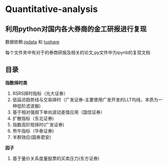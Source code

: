 # Quantitative-analysis

## 利用python对国内各大券商的金工研报进行复现

数据依赖:[jqdata](https://www.joinquant.com/) 和 [tushare](https://tushare.pro/)

每个文件夹中有对于的券商研报及相关的论文,py文件中为ipynb的复现文档

## 目录

**指数择时类**

1. RSRS择时指标（光大证券）
2. 低延迟趋势线与交易择时（广发证券-主要使用广发开发的LLT均线，本质为一种低阶滤波器)
3. 基于相对强弱下单向波动差值应用（国信证券）
4. 扩散指标（东北证券)
5. 指数高阶矩择时(广发证券)
6. 熊牛指标（华泰证券)
7. 羊群效应(国泰君安)

**因子**

1. 基于量价关系度量股票的买卖压力(东方证券)
